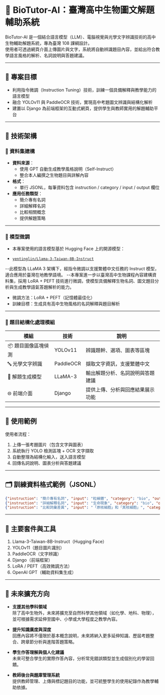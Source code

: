 # 🧬 BioTutor-AI：臺灣高中生物圖文解題輔助系統

BioTutor-AI 是一個結合語言模型（LLM）、電腦視覺與光學文字辨識技術的高中生物輔助解題系統，專為臺灣 108 課綱設計。  
使用者可透過網頁介面上傳圖片與文字，系統將自動辨識題目內容，並給出符合教學語言風格的解析、名詞說明與答題建議。

---

## 📌 專案目標

- 利用指令微調（Instruction Tuning）技術，訓練一個具備解釋與教學能力的語言模型
- 融合 YOLOv11 與 PaddleOCR 技術，實現高中考題圖文辨識與結構化解析
- 建置以 Django 為前端框架的互動式網頁，提供學生與教師實用的解題輔助平台

---

## 🧠 技術架構

### 🔷 資料集建構
- **資料來源**：
  - 使用 GPT 自動生成教學風格說明（Self-Instruct）
  - 整合本人編撰之生物題目與詳解內容
- **格式**：
  - 單行 JSONL，每筆資料包含 instruction / category / input / output 欄位
- **應用任務類型**：
  - 簡介專有名詞
  - 詳細解釋名詞
  - 比較相關概念
  - 提供解題策略

---

### 🔷 模型微調

- 本專案使用的語言模型基於 Hugging Face 上的開源模型：

- [`yentinglin/Llama-3-Taiwan-8B-Instruct`](https://huggingface.co/yentinglin/Llama-3-Taiwan-8B-Instruct)

--此模型為 LLaMA 3 架構下，經指令微調以支援繁體中文任務的 Instruct 模型，適合應用於臺灣在地教學語境。
--本專案進一步以臺灣高中生物課程內容建構資料集，採用 LoRA + PEFT 技術進行微調，使模型具備解釋生物名詞、圖文題目分析與生成教學語氣答題解析的能力。

- 微調方法：LoRA + PEFT（記憶體最佳化）
- 訓練目標：生成具有高中生物風格的名詞解釋與題目解析

---

### 🔷 題目結構化處理模組

| 模組 | 技術 | 說明 |
|------|------|------|
| 📦 題目圖像區塊偵測 | YOLOv11 | 辨識題幹、選項、圖表等區塊 |
| 🔤 光學文字辨識 | PaddleOCR | 擷取文字資訊，支援繁體中文 |
| 🧠 解題生成模型 | LLaMA-3 | 輸出解題分析、名詞說明與答題建議 |
| 🌐 前端介面 | Django | 提供上傳、分析與回應結果展示功能 |

---

## 🚀 使用範例

使用者流程：

1. 上傳一張考題圖片（包含文字與圖表）
2. 系統執行 YOLO 檢測區塊 + OCR 文字擷取
3. 自動整理為結構化輸入，送入語言模型
4. 回傳名詞說明、圖表分析與答題建議

---

## 🗂️ 訓練資料格式範例（JSONL）

```json
{"instruction": "簡介專有名詞", "input": "粒線體", "category": "bio", "output": "粒線體是細胞的器官之一，存在於大多數真核細胞中。它主要功能為產生大部分所需的細胞能量..."}
{"instruction": "詳細解釋名詞", "input": "生命現象", "category": "bio", "output": "**生命現象定義**：\n生命現象指的是生物體所展現的所有自然活動，這包括新陳代謝（體內物質..."}
{"instruction": "比較詞彙差異", "input": "「原核細胞」和「真核細胞」", "category": "bio", "response": "原核細胞無細胞核與膜狀胞器，遺傳物質直接位於細胞質中，代表為細菌..."}

```
---

## 🔧 主要套件與工具
1. Llama-3-Taiwan-8B-Instruct（Hugging Face）
2. YOLOv11（題目圖片識別）
2. PaddleOCR（文字辨識）
4. Django（前端框架）
5. LoRA / PEFT（高效微調方法）
6. OpenAI GPT（輔助資料集生成）

---

## 🧩 未來擴充方向

- **支援其他學科領域**  
  除了高中生物外，未來將擴充至自然科學其他領域（如化學、地科、物理），並可根據需求延伸至國中、小學或大學程度之教學內容。

- **提升知識廣度與深度**  
  回應內容將不僅限於基本概念說明，未來將納入更多延伸知識、歷屆考題整合、跨章節分析與進階答題策略。

- **學生作答理解與個人化建議**  
  未來可整合學生的實際作答內容，分析常見錯誤類型並生成個別化的學習回饋。

- **教師後台與題庫管理系統**  
  提供教師管理、上傳與標記題目的功能，並可統整學生的使用紀錄作為教學輔助依據。

